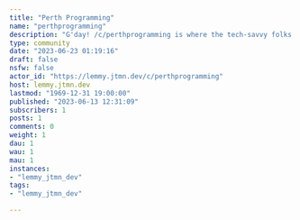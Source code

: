 ```yaml
---
title: "Perth Programming" 
name: "perthprogramming"
description: "G'day! /c/perthprogramming is where the tech-savvy folks of Perth, Australia come together! Whether you're a newbie coder or a seasoned developer, this subreddit is the perfect spot to connect, have a yarn, or collaborate with fellow programming enthusiasts in our beautiful city."
type: community
date: "2023-06-23 01:19:16"
draft: false
nsfw: false
actor_id: "https://lemmy.jtmn.dev/c/perthprogramming"
host: lemmy.jtmn.dev
lastmod: "1969-12-31 19:00:00"
published: "2023-06-13 12:31:09"
subscribers: 1
posts: 1
comments: 0
weight: 1
dau: 1
wau: 1
mau: 1
instances:
- "lemmy_jtmn_dev"
tags: 
- "lemmy_jtmn_dev"

---
```

